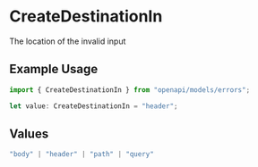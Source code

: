 # CreateDestinationIn

The location of the invalid input

## Example Usage

```typescript
import { CreateDestinationIn } from "openapi/models/errors";

let value: CreateDestinationIn = "header";
```

## Values

```typescript
"body" | "header" | "path" | "query"
```